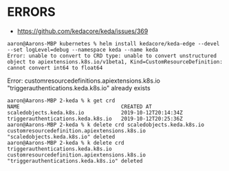# ERRORS

- https://github.com/kedacore/keda/issues/369
```
aaron@Aarons-MBP kubernetes % helm install kedacore/keda-edge --devel --set logLevel=debug --namespace keda --name keda
Error: unable to convert to CRD type: unable to convert unstructured object to apiextensions.k8s.io/v1beta1, Kind=CustomResourceDefinition: cannot convert int64 to float64

```


Error: customresourcedefinitions.apiextensions.k8s.io "triggerauthentications.keda.k8s.io" already exists
```
aaron@Aarons-MBP 2-keda % k get crd
NAME                                 CREATED AT
scaledobjects.keda.k8s.io            2019-10-12T20:14:34Z
triggerauthentications.keda.k8s.io   2019-10-12T20:25:36Z
aaron@Aarons-MBP 2-keda % k delete crd scaledobjects.keda.k8s.io
customresourcedefinition.apiextensions.k8s.io "scaledobjects.keda.k8s.io" deleted
aaron@Aarons-MBP 2-keda % k delete crd triggerauthentications.keda.k8s.io
customresourcedefinition.apiextensions.k8s.io "triggerauthentications.keda.k8s.io" deleted
```